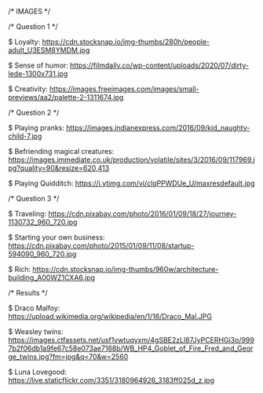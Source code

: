 /* IMAGES */

/* Question 1 */

$ Loyalty: https://cdn.stocksnap.io/img-thumbs/280h/people-adult_U3ESM8YMDM.jpg

$ Sense of humor: https://filmdaily.co/wp-content/uploads/2020/07/dirty-lede-1300x731.jpg

$ Creativity: https://images.freeimages.com/images/small-previews/aa2/palette-2-1311674.jpg


/* Question 2 */

$ Playing pranks: https://images.indianexpress.com/2016/09/kid_naughty-child-7.jpg

$ Befriending magical creatures: https://images.immediate.co.uk/production/volatile/sites/3/2016/09/117969.jpg?quality=90&resize=620,413

$ Playing Quidditch: https://i.ytimg.com/vi/clqPPWDUe_U/maxresdefault.jpg


/* Question 3 */

$ Traveling: https://cdn.pixabay.com/photo/2016/01/09/18/27/journey-1130732_960_720.jpg

$ Starting your own business: https://cdn.pixabay.com/photo/2015/01/09/11/08/startup-594090_960_720.jpg

$ Rich: https://cdn.stocksnap.io/img-thumbs/960w/architecture-building_A00WZ1CXA6.jpg

/* Results */

$ Draco Malfoy: https://upload.wikimedia.org/wikipedia/en/1/16/Draco_Mal.JPG

$ Weasley twins: https://images.ctfassets.net/usf1vwtuqyxm/4gSBE2zLl87JyPCERHGi3o/9997b2f06db1a9fe67c58e073ae7168b/WB_HP4_Goblet_of_Fire_Fred_and_George_twins.jpg?fm=jpg&q=70&w=2560

$ Luna Lovegood: https://live.staticflickr.com/3351/3180964926_3183ff025d_z.jpg